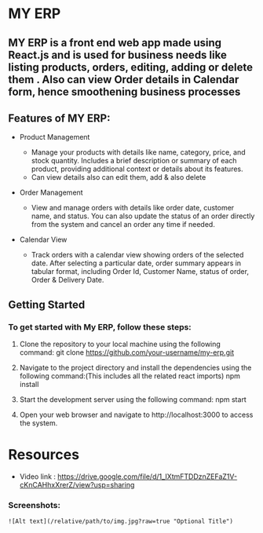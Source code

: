 # MY ERP

## MY ERP is a front end web app made using React.js and is used for business needs like listing products, orders, editing, adding or delete them . Also can view Order details in Calendar form, hence smoothening business processes





## Features of MY ERP:
* Product Management
  * Manage your products with details like name, category, price, and stock quantity. Includes a brief description or summary of each product, providing additional context or details about its features.
  * Can view details also can edit them, add & also delete

* Order Management
  * View and manage orders with details like order date, customer name, and status. You can also update the status of an order directly from the system and cancel an order any time if needed.

* Calendar View
  * Track orders with a calendar view showing orders of the selected date. After selecting a particular date, order summary appears in tabular format, including Order Id, Customer Name, status of order, Order & Delivery Date.


## Getting Started
### To get started with My ERP, follow these steps:
1. Clone the repository to your local machine using the following command:
   git clone https://github.com/your-username/my-erp.git

2. Navigate to the project directory and install the dependencies using the following command:(This includes all the related react imports)
   npm install

3. Start the development server using the following command:
   npm start

4. Open your web browser and navigate to
   http://localhost:3000 to access the system.


# Resources
* Video link : https://drive.google.com/file/d/1_IXtmFTDDznZEFaZ1V-cKnCAHhxXrerZ/view?usp=sharing
### Screenshots:
    ![Alt text](/relative/path/to/img.jpg?raw=true "Optional Title")

 
  
